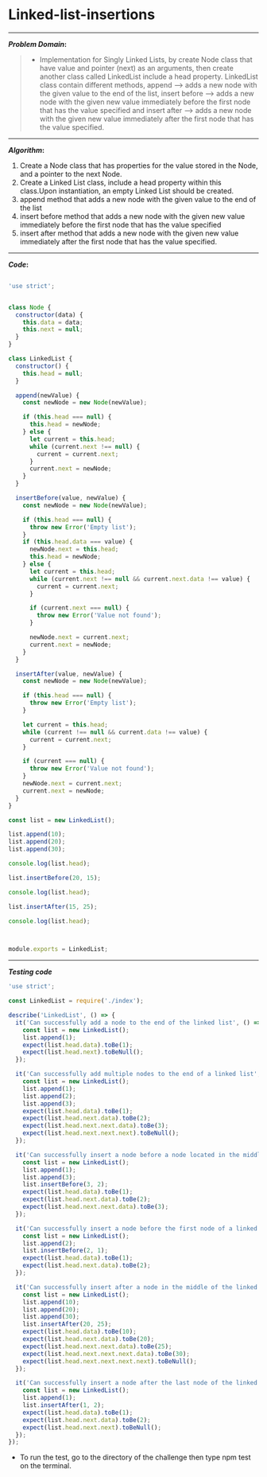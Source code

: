 # Linked-list-insertions

----

**_Problem Domain_:**

> * Implementation for Singly Linked Lists, by create Node class that have value and pointer (next) as an arguments, then create another class called LinkedList include a head property. LinkedList class contain different methods, append --> adds a new node with the given value to the end of the list, insert before --> adds a new node with the given new value immediately before the first node that has the value specified and insert after --> adds a new node with the given new value immediately after the first node that has the value specified.

----

**_Algorithm_:**

1. Create a Node class that has properties for the value stored in the Node, and a pointer to the next Node.
2. Create a Linked List class, include a head property within this class.Upon instantiation, an empty Linked List should be created.
3. append method that adds a new node with the given value to the end of the list
4. insert before method that adds a new node with the given new value immediately before the first node that has the value specified
5. insert after method that adds a new node with the given new value immediately after the first node that has the value specified.

----

**_Code_:**

``` javascript

'use strict';


class Node {
  constructor(data) {
    this.data = data;
    this.next = null;
  }
}

class LinkedList {
  constructor() {
    this.head = null;
  }

  append(newValue) {
    const newNode = new Node(newValue);

    if (this.head === null) {
      this.head = newNode;
    } else {
      let current = this.head;
      while (current.next !== null) {
        current = current.next;
      }
      current.next = newNode;
    }
  }

  insertBefore(value, newValue) {
    const newNode = new Node(newValue);

    if (this.head === null) {
      throw new Error('Empty list');
    }
    if (this.head.data === value) {
      newNode.next = this.head;
      this.head = newNode;
    } else {
      let current = this.head;
      while (current.next !== null && current.next.data !== value) {
        current = current.next;
      }

      if (current.next === null) {
        throw new Error('Value not found');
      }

      newNode.next = current.next;
      current.next = newNode;
    }
  }

  insertAfter(value, newValue) {
    const newNode = new Node(newValue);

    if (this.head === null) {
      throw new Error('Empty list');
    }

    let current = this.head;
    while (current !== null && current.data !== value) {
      current = current.next;
    }

    if (current === null) {
      throw new Error('Value not found');
    }
    newNode.next = current.next;
    current.next = newNode;
  }
}

const list = new LinkedList();

list.append(10);
list.append(20);
list.append(30);

console.log(list.head);

list.insertBefore(20, 15);

console.log(list.head);

list.insertAfter(15, 25);

console.log(list.head);



module.exports = LinkedList;


```

----

**_Testing code_**

``` javascript
'use strict';

const LinkedList = require('./index');

describe('LinkedList', () => {
  it('Can successfully add a node to the end of the linked list', () => {
    const list = new LinkedList();
    list.append(1);
    expect(list.head.data).toBe(1);
    expect(list.head.next).toBeNull();
  });

  it('Can successfully add multiple nodes to the end of a linked list', () => {
    const list = new LinkedList();
    list.append(1);
    list.append(2);
    list.append(3);
    expect(list.head.data).toBe(1);
    expect(list.head.next.data).toBe(2);
    expect(list.head.next.next.data).toBe(3);
    expect(list.head.next.next.next).toBeNull();
  });

  it('Can successfully insert a node before a node located in the middle of a linked list', () => {
    const list = new LinkedList();
    list.append(1);
    list.append(3);
    list.insertBefore(3, 2);
    expect(list.head.data).toBe(1);
    expect(list.head.next.data).toBe(2);
    expect(list.head.next.next.data).toBe(3);
  });

  it('Can successfully insert a node before the first node of a linked list', () => {
    const list = new LinkedList();
    list.append(2);
    list.insertBefore(2, 1);
    expect(list.head.data).toBe(1);
    expect(list.head.next.data).toBe(2);
  });

  it('Can successfully insert after a node in the middle of the linked list', () => {
    const list = new LinkedList();
    list.append(10);
    list.append(20);
    list.append(30);
    list.insertAfter(20, 25);
    expect(list.head.data).toBe(10);
    expect(list.head.next.data).toBe(20);
    expect(list.head.next.next.data).toBe(25);
    expect(list.head.next.next.next.data).toBe(30);
    expect(list.head.next.next.next.next).toBeNull();
  });

  it('Can successfully insert a node after the last node of the linked list', () => {
    const list = new LinkedList();
    list.append(1);
    list.insertAfter(1, 2);
    expect(list.head.data).toBe(1);
    expect(list.head.next.data).toBe(2);
    expect(list.head.next.next).toBeNull();
  });
});
```

* To run the test, go to the directory of the challenge then type npm test on the terminal.